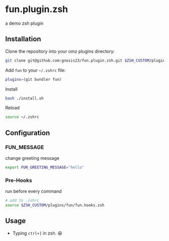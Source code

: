 # fun.plugin.zsh

a demo zsh plugin

## Installation

Clone the repository into your omz plugins directory:

```bash
git clone git@github.com:gnosis23/fun.plugin.zsh.git $ZSH_CUSTOM/plugins/fun
```

Add `fun` to your `~/.zshrc` file:

```bash
plugins=(git bundler fun)
```

Install

```bash
bash ./install.sh
```

Reload

```bash
source ~/.zshrc
```

## Configuration

### FUN_MESSAGE

change greeting message

```bash
export FUN_GREETING_MESSAGE="hello"
```

### Pre-Hooks

run before every command

```bash
# add to .zshrc
source $ZSH_CUSTOM/plugins/fun/fun.hooks.zsh
```

## Usage

- Typing `ctrl+]` in zsh. 😆
